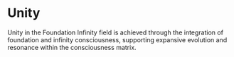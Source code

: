 # Unity

Unity in the Foundation Infinity field is achieved through the integration of foundation and infinity consciousness, supporting expansive evolution and resonance within the consciousness matrix. 